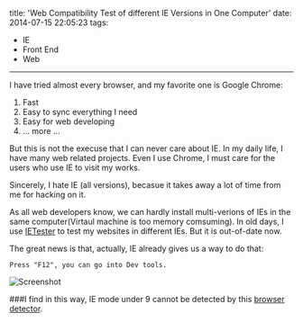 title: 'Web Compatibility Test of different IE Versions in One Computer'
date: 2014-07-15 22:05:23
tags:
 - IE
 - Front End
 - Web
---
I have tried almost every browser, and my favorite one is Google Chrome:

1. Fast
2. Easy to sync everything I need
3. Easy for web developing
4. ... more ...

But this is not the execuse that I can never care about IE. In my daily life, I have many web related projects. Even I use Chrome, I must care for the users who use IE to visit my works.
<!-- more -->

Sincerely, I hate IE (all versions), becasue it takes away a lot of time from me for hacking on it.

As all web developers know, we can hardly install multi-verions of IEs in the same computer(Virtaul machine is too memory comsuming). In old days, I use [IETester](http://ietester.en.softonic.com/) to test my websites in different IEs. But it is out-of-date now.

The great news is that, actually, IE already gives us a way to do that:
```
Press "F12", you can go into Dev tools.
```
![Screenshot](https://dn-myblog.qbox.me/img/blog/ietest.png "Screenshot")

###I find in this way, IE mode under 9 cannot be detected by this [browser detector](https://github.com/ded/bowser).

